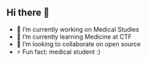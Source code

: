 ## Hi there 👋

- 🔭 I’m currently working on Medical Studies 
- 🌱 I’m currently learning Medicine at CTF  
- 👯 I’m looking to collaborate on open source
- ⚡ Fun fact: medical student :)


